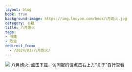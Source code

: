 ```yaml
---
layout: blog
book: true
background-image: https://img.locyoo.com/book八月炮火.jpg
category: 书籍
title: 八月炮火
tags:
- 书籍
- 政治
redirect_from:
  - /2024/03/八月炮火/
---
```

![](https://img.locyoo.com/book八月炮火.jpg)
八月炮火: <a name = "ref1" href="https://url18.ctfile.com/f/50983618-1323135211-0123a1?p=3619">点击下载</a>，访问密码请点击右上方“关于”自行查看